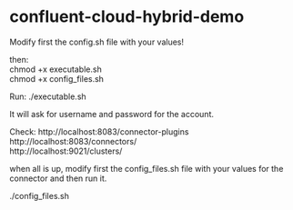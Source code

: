 # confluent-cloud-hybrid-demo


Modify first the config.sh file with your values! <br>

then: <br>
chmod +x executable.sh <br>
chmod +x config_files.sh<br>


Run:
./executable.sh <br>

It will ask for username and password for the account.
<br>

Check: http://localhost:8083/connector-plugins <br>
http://localhost:8083/connectors/ 
<br>
http://localhost:9021/clusters/

when all is up, modify first the config_files.sh file with your values for the connector and then run it. <br>

./config_files.sh

